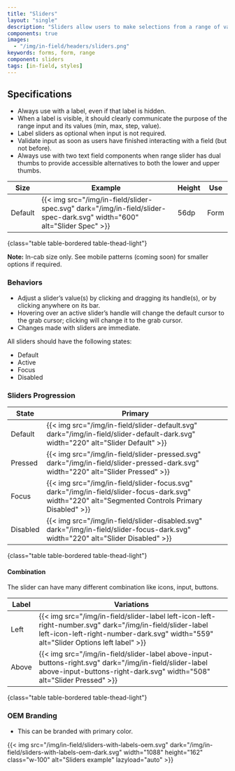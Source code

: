 ```yaml
---
title: "Sliders"
layout: "single"
description: "Sliders allow users to make selections from a range of values."
components: true
images:
  - "/img/in-field/headers/sliders.png"
keywords: forms, form, range
component: sliders
tags: [in-field, styles]
---
```


## Specifications

- Always use with a label, even if that label is hidden.
- When a label is visible, it should clearly communicate the purpose of the range input and its values (min, max, step, value).
- Label sliders as optional when input is not required.
- Validate input as soon as users have finished interacting with a field (but not before).
- Always use with two text field components when range slider has dual thumbs to provide accessible alternatives to both the lower and upper thumbs.

<!-- prettier-ignore-start -->
| Size    | Example                                                                                           | Height | Use |
| ------- | ------------------------------------------------------------------------------------------------- |--------|--------|
| Default | {{< img src="/img/in-field/slider-spec.svg" dark="/img/in-field/slider-spec-dark.svg" width="600" alt="Slider Spec" >}} | 56dp   | Form   |
{class="table table-bordered table-thead-light"}
<!-- prettier-ignore-end -->

**Note:** In-cab size only. See mobile patterns (coming soon) for smaller options if required.

### Behaviors

- Adjust a slider’s value(s) by clicking and dragging its handle(s), or by clicking anywhere on its bar.
- Hovering over an active slider’s handle will change the default cursor to the grab cursor; clicking will change it to the grab cursor.
- Changes made with sliders are immediate.

All sliders should have the following states:

- Default
- Active
- Focus
- Disabled

### Sliders Progression

<!-- prettier-ignore-start -->
| State    | Primary                                                                                           |
| -------- | ------------------------------------------------------------------------------------------------- |
| Default  | {{< img src="/img/in-field/slider-default.svg" dark="/img/in-field/slider-default-dark.svg" width="220" alt="Slider Default" >}}   |
| Pressed  | {{< img src="/img/in-field/slider-pressed.svg" dark="/img/in-field/slider-pressed-dark.svg" width="220" alt="Slider Pressed" >}}  |
| Focus    | {{< img src="/img/in-field/slider-focus.svg" dark="/img/in-field/slider-focus-dark.svg" width="220" alt="Segmented Controls Primary Disabled" >}}   |
| Disabled | {{< img src="/img/in-field/slider-disabled.svg" dark="/img/in-field/slider-focus-dark.svg" width="220" alt="Slider Disabled" >}}   |
{class="table table-bordered table-thead-light"}
<!-- prettier-ignore-end -->

#### Combination

The slider can have many different combination like icons, input, buttons.
<!-- prettier-ignore-start -->
| Label  | Variations                                                                                            |
| ------ | ------------------------------------------------------------------------------------------------- |
| Left | {{< img src="/img/in-field/slider-label left-icon-left-right-number.svg" dark="/img/in-field/slider-label left-icon-left-right-number-dark.svg" width="559" alt="Slider Options left label" >}}   |
Above| {{< img src="/img/in-field/slider-label above-input-buttons-right.svg" dark="/img/in-field/slider-label above-input-buttons-right-dark.svg" width="508" alt="Slider Pressed" >}}  |
{class="table table-bordered table-thead-light"}
<!-- prettier-ignore-end -->

### OEM Branding

- This can be branded with primary color.

{{< img src="/img/in-field/sliders-with-labels-oem.svg" dark="/img/in-field/sliders-with-labels-oem-dark.svg" width="1088" height="162" class="w-100" alt="Sliders example" lazyload="auto" >}}

